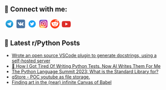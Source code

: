 ## 🔎 Connect with me:
[<img src="https://github.com/bullbesh/bullbesh/blob/main/images/Telegram.png" width="32" height="32" />](https://t.me/bullbesh)
[<img src="https://github.com/bullbesh/bullbesh/blob/main/images/VK.png" width="32" height="32" />](https://vk.com/bullbesh)
[<img src="https://github.com/bullbesh/bullbesh/blob/main/images/Twitter.png" width="32" height="32" />](https://twitter.com/bullbesh1)
[<img src="https://github.com/bullbesh/bullbesh/blob/main/images/Instagram.png" width="32" height="32" />](https://www.instagram.com/bullbesh)
[<img src="https://github.com/bullbesh/bullbesh/blob/main/images/Reddit.png" width="32" height="32" />](https://www.reddit.com/user/bullbesh)
[<img src="https://github.com/bullbesh/bullbesh/blob/main/images/YouTube.png" width="32" height="32" />](https://www.youtube.com/channel/UCtfjRs6uzgq5mfm8S06WTcg)

## 📕 Latest r/Python Posts
<!-- BLOG-POST-LIST:START -->
- [Wrote an open source VSCode plugin to generate docstrings, using a self-hosted server](https://www.reddit.com/r/Python/comments/13wewdk/wrote_an_open_source_vscode_plugin_to_generate/)
- [🤖 How I Got Tired Of Writing Python Tests. Now AI Writes Them For Me](https://www.reddit.com/r/Python/comments/13wee0t/how_i_got_tired_of_writing_python_tests_now_ai/)
- [The Python Language Summit 2023: What is the Standard Library for?](https://www.reddit.com/r/Python/comments/13we6hl/the_python_language_summit_2023_what_is_the/)
- [qStore - POC youtube as file storage.](https://www.reddit.com/r/Python/comments/13wa1o3/qstore_poc_youtube_as_file_storage/)
- [Finding art in the &lpar;near&rpar; infinite Canvas of Babel](https://www.reddit.com/r/Python/comments/13w8l4e/finding_art_in_the_near_infinite_canvas_of_babel/)
<!-- BLOG-POST-LIST:END -->
